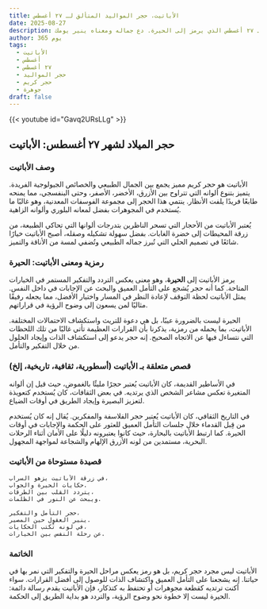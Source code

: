 ```yaml
---
title: الأباتيت، حجر المواليد المتألق لـ ٢٧ أغسطس
date: 2025-08-27
description: اشعر بأهمية الأباتيت، حجر المواليد لـ ٢٧ أغسطس الذي يرمز إلى الحيرة. دع جماله ومعناه ينير يومك.
author: 365 يوم
tags:
  - الأباتيت
  - أغسطس
  - ٢٧ أغسطس
  - حجر المواليد
  - حجر كريم
  - جوهرة
draft: false
---
```


{{< youtube id="Gavq2URsLLg" >}}

## حجر الميلاد لشهر ٢٧ أغسطس: الأباتيت

### وصف الأباتيت

الأباتيت هو حجر كريم مميز يجمع بين الجمال الطبيعي والخصائص الجيولوجية الفريدة. يتميز بتنوع ألوانه التي تتراوح بين الأزرق، الأخضر، الأصفر، وحتى البنفسجي، مما يمنحه طابعًا فريدًا يلفت الأنظار. ينتمي هذا الحجر إلى مجموعة الفوسفات المعدنية، وهو غالبًا ما يُستخدم في المجوهرات بفضل لمعانه البلوري وألوانه الزاهية.

يُعتبر الأباتيت من الأحجار التي تسحر الناظرين بتدرجات ألوانها التي تحاكي الطبيعة، من زرقة المحيطات إلى خضرة الغابات. بفضل سهولة تشكيله وصقله، أصبح الأباتيت خيارًا شائعًا في تصميم الحلي التي تُبرز جماله الطبيعي وتُضفي لمسة من الأناقة والتميز.

### رمزية ومعنى الأباتيت: الحيرة

يرمز الأباتيت إلى **الحيرة**، وهو معنى يعكس التردد والتفكير المستمر في الخيارات المتاحة. كما أنه حجر يُشجع على التأمل العميق والبحث عن الإجابات في داخل النفس. يمثل الأباتيت لحظة التوقف لإعادة النظر في المسار واختيار الأفضل، مما يجعله رفيقًا مثاليًا لمن يسعون إلى وضوح الرؤية في قراراتهم.

الحيرة ليست بالضرورة عيبًا، بل هي دعوة للتريث واستكشاف الاحتمالات المختلفة. الأباتيت، بما يحمله من رمزية، يذكرنا بأن القرارات العظيمة تأتي غالبًا من تلك اللحظات التي نتساءل فيها عن الاتجاه الصحيح. إنه حجر يدعو إلى استكشاف الذات وإيجاد الحلول من خلال التفكير والتأمل.

### قصص متعلقة بـ الأباتيت (أسطورية، ثقافية، تاريخية، إلخ)

في الأساطير القديمة، كان الأباتيت يُعتبر حجرًا مليئًا بالغموض، حيث قيل إن ألوانه المتغيرة تعكس مشاعر الشخص الذي يرتديه. في بعض الثقافات، كان يُستخدم كتعويذة لتعزيز البصيرة وإيجاد الطريق في أوقات الضياع.

في التاريخ الثقافي، كان الأباتيت يُعتبر حجر الفلاسفة والمفكرين. يُقال إنه كان يُستخدم من قِبل القدماء خلال جلسات التأمل العميق للعثور على الحكمة والإجابات في أوقات الحيرة. كما ارتبط الأباتيت بالبحارة، حيث كانوا يعتبرونه دليلًا على الأمان أثناء الرحلات البحرية، مستمدين من لونه الأزرق الإلهام والشجاعة لمواجهة المجهول.

### قصيدة مستوحاة من الأباتيت

```
في زرقة الأباتيت يزهو السراب،  
حكايات الحيرة والجواب.  
يتردد القلب بين الطرقات،  
ويبحث عن النور في الظلمات.

حجر التأمل والتفكير،  
ينير العقول حين المصير.  
في لونه تُكتب الحكايات،  
عن رحلة النفس بين الخيارات.
```

### الخاتمة

الأباتيت ليس مجرد حجر كريم، بل هو رمز يعكس مراحل الحيرة والتفكير التي نمر بها في حياتنا. إنه يشجعنا على التأمل العميق واكتشاف الذات للوصول إلى أفضل القرارات. سواء أكنت ترتديه كقطعة مجوهرات أو تحتفظ به كتذكار، فإن الأباتيت يقدم رسالة دائمة: الحيرة ليست إلا خطوة نحو وضوح الرؤية، والتردد هو بداية الطريق إلى الحكمة.